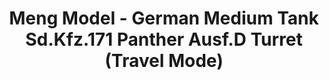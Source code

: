 ---
layout: product
title: "Meng Model - German Medium Tank Sd.Kfz.171 Panther Ausf.D Turret (Travel Mode)"
price: "6500" 
desc: "N/A"
img_path: "/assets/img/MM-SPS--059.jpg"
brand: "N/A"
available: false
special_offer: false
new: false
soon: false
cat: "010000"
subcat: "011000"
subsubcat: "0N/A"
sifra: "MM-SPS--059"
---